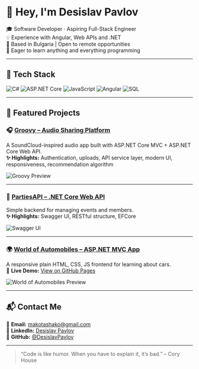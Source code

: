 # 👋 Hey, I'm Desislav Pavlov

🎓 Software Developer · Aspiring Full-Stack Engineer  
💡 Experience with Angular, Web APIs and .NET  
📍 Based in Bulgaria | Open to remote opportunities  
🧠 Eager to learn anything and everything programming

---

## 🔧 Tech Stack

![C#](https://img.shields.io/badge/-C%23-239120?style=flat&logo=c-sharp&logoColor=white)
![ASP.NET Core](https://img.shields.io/badge/-ASP.NET%20Core-512BD4?style=flat&logo=dotnet&logoColor=white)
![JavaScript](https://img.shields.io/badge/-JavaScript-F7DF1E?style=flat&logo=javascript&logoColor=black)
![Angular](https://img.shields.io/badge/-Angular-DD0031?style=flat&logo=angular&logoColor=white)
![SQL](https://img.shields.io/badge/-SQL-4479A1?style=flat&logo=mysql&logoColor=white)

---

## 🚀 Featured Projects

### 🎧 [Groovy – Audio Sharing Platform](https://github.com/DesislavPavlov/Groovy)  
A SoundCloud-inspired audio app built with ASP.NET Core MVC + ASP.NET Core Web API.  
**✨ Highlights:** Authentication, uploads, API service layer, modern UI, responsiveness, recommendation algorithm  

![Groovy Preview](https://github.com/DesislavPavlov/Groovy/blob/main/readme_resources/Groovy_Showcase.gif?raw=true)

---

### 🔐 [PartiesAPI – .NET Core Web API](https://github.com/DesislavPavlov/PartiesAPI)  
Simple backend for managing events and members.  
**✨ Highlights:** Swagger UI, RESTful structure, EFCore   

![Swagger UI](https://github.com/DesislavPavlov/PartiesAPI/blob/main/readme_resources/swagger_preview.gif?raw=true)

---

### 🌍 [World of Automobiles – ASP.NET MVC App](https://github.com/DesislavPavlov/WorldOfAutomobiles)  
A responsive plain HTML, CSS, JS frontend for learning about cars.  
🎯 **Live Demo:** [View on GitHub Pages](https://desislavpavlov.github.io/WorldOfAutomobiles/)  

![World of Automobiles Preview](https://github.com/DesislavPavlov/WorldOfAutomobiles/blob/main/readme_resources/demo_preview.gif?raw=true)

---

## 📬 Contact Me

📧 **Email:** makotashako@gmail.com  
🔗 **LinkedIn:** [Desislav Pavlov](https://www.linkedin.com/in/developer-d-pavlov/)  
🐙 **GitHub:** [@DesislavPavlov](https://github.com/DesislavPavlov)

---

> “Code is like humor. When you have to explain it, it’s bad.” – Cory House
